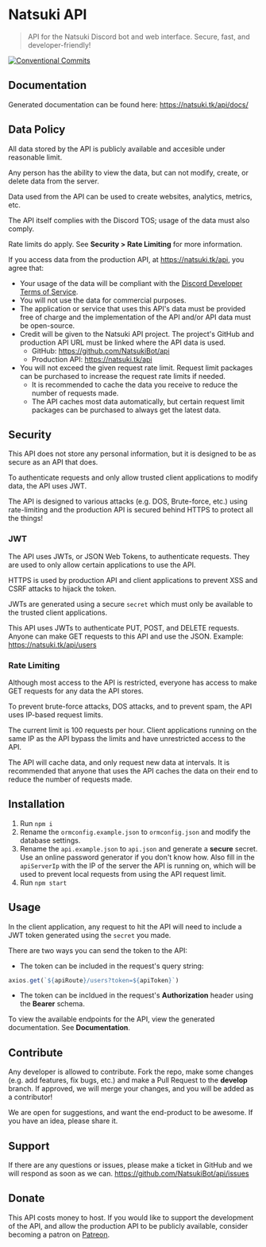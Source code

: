 # Natsuki API

> API for the Natsuki Discord bot and web interface. Secure, fast, and developer-friendly!

[![Conventional Commits](https://img.shields.io/badge/Conventional%20Commits-1.0.0-yellow.svg)](https://conventionalcommits.org)

## Documentation

Generated documentation can be found here: https://natsuki.tk/api/docs/

## Data Policy

All data stored by the API is publicly available and accesible under reasonable limit.

Any person has the ability to view the data, but can not modify, create, or delete data from the server.

Data used from the API can be used to create websites, analytics, metrics, etc.

The API itself complies with the Discord TOS; usage of the data must also comply. 

Rate limits do apply. See **Security > Rate Limiting** for more information.


If you access data from the production API, at https://natsuki.tk/api, you agree that:
 * Your usage of the data will be compliant with the [Discord Developer Terms of Service](https://discordapp.com/developers/docs/legal).
 * You will not use the data for commercial purposes.
 * The application or service that uses this API's data must be provided free of charge and the implementation of the API and/or API data must be open-source.
 * Credit will be given to the Natsuki API project. The project's GitHub and production API URL must be linked where the API data is used.
    - GitHub: https://github.com/NatsukiBot/api
    - Production API: https://natsuki.tk/api
 * You will not exceed the given request rate limit. Request limit packages can be purchased to increase the request rate limits if needed.
    - It is recommended to cache the data you receive to reduce the number of requests made.
    - The API caches most data automatically, but certain request limit packages can be purchased to always get the latest data.

## Security

This API does not store any personal information, but it is designed to be as secure as an API that does.

To authenticate requests and only allow trusted client applications to modify data, the API uses JWT.

The API is designed to various attacks (e.g. DOS, Brute-force, etc.) using rate-limiting and the production API is secured behind HTTPS to protect all the things!

### JWT
The API uses JWTs, or JSON Web Tokens, to authenticate requests. They are used to only allow certain applications to use the API.

HTTPS is used by production API and client applications to prevent XSS and CSRF attacks to hijack the token.

JWTs are generated using a secure `secret` which must only be available to the trusted client applications.

This API uses JWTs to authenticate PUT, POST, and DELETE requests. Anyone can make GET requests to this API and use the JSON. Example: https://natsuki.tk/api/users

### Rate Limiting
Although most access to the API is restricted, everyone has access to make GET requests for any data the API stores.

To prevent brute-force attacks, DOS attacks, and to prevent spam, the API uses IP-based request limits.

The current limit is 100 requests per hour. Client applications running on the same IP as the API bypass the limits and have unrestricted access to the API.

The API will cache data, and only request new data at intervals. It is recommended that anyone that uses the API caches the data on their end to reduce the number of requests made.

## Installation

1. Run `npm i`
2. Rename the `ormconfig.example.json` to `ormconfig.json` and modify the database settings.
3. Rename the `api.example.json` to `api.json` and generate a **secure** secret. Use an online password generator if you don't know how. Also fill in the `apiServerIp` with the IP of the server the API is running on, which will be used to prevent local requests from using the API request limit.
4. Run `npm start`

## Usage

In the client application, any request to hit the API will need to include a JWT token generated using the `secret` you made.

There are two ways you can send the token to the API:
 * The token can be included in the request's query string:
```ts
axios.get(`${apiRoute}/users?token=${apiToken}`)
```
 * The token can be incldued in the request's **Authorization** header using the **Bearer** schema.

 To view the available endpoints for the API, view the generated documentation. See **Documentation**.

 ## Contribute

 Any developer is allowed to contribute. Fork the repo, make some changes (e.g. add features, fix bugs, etc.) and make a Pull Request to the **develop** branch.
 If approved, we will merge your changes, and you will be added as a contributor! 
 
 We are open for suggestions, and want the end-product to be awesome. If you have an idea, please share it.

 ## Support

 If there are any questions or issues, please make a ticket in GitHub and we will respond as soon as we can. https://github.com/NatsukiBot/api/issues

 ## Donate

 This API costs money to host. If you would like to support the development of the API, and allow the production API to be publicly available, consider becoming a patron on [Patreon](https://www.patreon.com/natsukibot).
